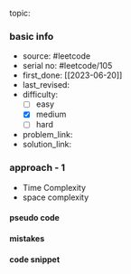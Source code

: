 topic:

### basic info
- source: #leetcode 
- serial no: #leetcode/105
- first_done: [[2023-06-20]]
- last_revised:
- difficulty:
	- [ ] easy
	- [x] medium
	- [ ] hard
- problem_link: 
- solution_link:

### approach - 1
- Time Complexity
- space complexity

#### pseudo code

#### mistakes

#### code snippet
```python

```